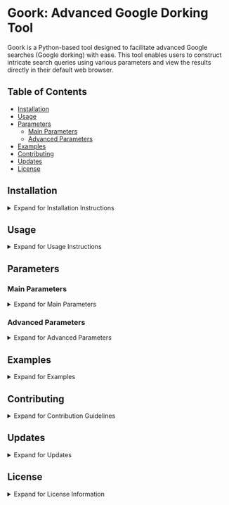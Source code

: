 # Goork: Advanced Google Dorking Tool

Goork is a Python-based tool designed to facilitate advanced Google searches (Google dorking) with ease. This tool enables users to construct intricate search queries using various parameters and view the results directly in their default web browser.

## Table of Contents

- [Installation](#installation)
- [Usage](#usage)
- [Parameters](#parameters)
  - [Main Parameters](#main-parameters)
  - [Advanced Parameters](#advanced-parameters)
- [Examples](#examples)
- [Contributing](#contributing)
- [Updates](#updates)
- [License](#license)

## Installation

<details>
  <summary>Expand for Installation Instructions</summary>

1. **Clone the repository:**

    ```sh
    git clone https://github.com/VVoiddd/Goork.git
    cd Goork
    ```

2. **Install required packages:**

    Goork requires the `requests` and `beautifulsoup4` libraries. Install them using pip:

    ```sh
    pip install requests beautifulsoup4
    ```

</details>

## Usage

<details>
  <summary>Expand for Usage Instructions</summary>

### Running the Script

To execute the script, use Python:

```sh
python Main.py
```

You will be prompted to input various search parameters. Leaving a prompt blank excludes that parameter from the search query.

### Example Usage

Sample input values:

- **Enter query:** `python programming`
- **Enter group (optional):** `developers`
- **Enter wildcard (optional):** `*programming*`
- **Enter exact phrase (optional):** `"python tutorial"`
- **Enter number range start (optional):** `1`
- **Enter number range end (optional):** `100`
- **Enter words to exclude, separated by commas (optional):** `java, c++`
- **Enter words to include, separated by commas (optional):** `python, programming`
- **Enter first logical OR term (optional):** `python`
- **Enter second logical OR term (optional):** `javascript`
- **Enter synonym (optional):** `~python`
- **Enter social handle (optional):** `@python`
- **Enter after date (optional):** `2022-01-01`
- **Enter allintitle (optional):** `python tutorial`
- **Enter allinurl (optional):** `python.org`
- **Enter allintext (optional):** `python documentation`
- **Enter first AROUND term (optional):** `python`
- **Enter AROUND proximity (optional):** `5`
- **Enter second AROUND term (optional):** `javascript`
- **Enter author (optional):** `John Doe`
- **Enter before date (optional):** `2022-01-01`
- **Enter cache (optional):** `cache:python`
- **Enter contains (optional):** `contains:python`
- **Enter define (optional):** `define:python`
- **Enter filetype (optional):** `filetype:pdf`
- **Enter inanchor (optional):** `inanchor:python`
- **Enter index of (optional):** `index of:python`
- **Enter info (optional):** `info:python`
- **Enter intext (optional):** `intext:python`
- **Enter intitle (optional):** `intitle:python`
- **Enter inurl (optional):** `inurl:python.org`
- **Enter link (optional):** `link:python.org`
- **Enter location (optional):** `location:usa`
- **Enter safesearch (optional):** `safesearch:on`
- **Enter source (optional):** `source:python.org`
- **Enter site (optional):** `site:python.org`
- **Enter stock (optional):** `stock:python`
- **Enter weather (optional):** `weather:usa`

</details>

## Parameters

### Main Parameters

<details>
  <summary>Expand for Main Parameters</summary>

- **Query**: Primary search term.
  - Example: `python programming`
  
- **Group**: Group terms.
  - Example: `developers`
  
- **Wildcard**: Wildcard terms.
  - Example: `*programming*`
  
- **Exact**: Exact phrases.
  - Example: `"python tutorial"`
  
- **Numrange**: Number range (start and end).
  - Example: `1` (start), `100` (end)

</details>

### Advanced Parameters

<details>
  <summary>Expand for Advanced Parameters</summary>

- **Exclude**: Words to exclude (comma-separated).
  - Example: `java, c++`
  
- **Include**: Words to include (comma-separated).
  - Example: `python, programming`
  
- **Logical OR**: Logical OR terms.
  - Example: `python` (first term), `javascript` (second term)
  
- **Synonym**: Synonyms.
  - Example: `~python`
  
- **Social**: Social handle.
  - Example: `@python`
  
- **After**: Date after.
  - Example: `2022-01-01`
  
- **Allintitle**: All in title.
  - Example: `python tutorial`
  
- **Allinurl**: All in URL.
  - Example: `python.org`
  
- **Allintext**: All in text.
  - Example: `python documentation`
  
- **Around**: AROUND term (term1, proximity, term2).
  - Example: `python` (first term), `5` (proximity), `javascript` (second term)
  
- **Author**: Author name.
  - Example: `John Doe`
  
- **Before**: Date before.
  - Example: `2022-01-01`
  
- **Cache**: Cache.
  - Example: `cache:python`
  
- **Contains**: Contains.
  - Example: `contains:python`
  
- **Define**: Define.
  - Example: `define:python`
  
- **Filetype**: File type.
  - Example: `filetype:pdf`
  
- **Inanchor**: In anchor.
  - Example: `inanchor:python`
  
- **Index of**: Index of.
  - Example: `index of:python`
  
- **Info**: Info.
  - Example: `info:python`
  
- **Intext**: In text.
  - Example: `intext:python`
  
- **Intitle**: In title.
  - Example: `intitle:python`
  
- **Inurl**: In URL.
  - Example: `inurl:python.org`
  
- **Link**: Link.
  - Example: `link:python.org`
  
- **Location**: Location.
  - Example: `location:usa`
  
- **Safesearch**: Safe search.
  - Example: `safesearch:on`
  
- **Source**: Source.
  - Example: `source:python.org`
  
- **Site**: Site.
  - Example: `site:python.org`
  
- **Stock**: Stock.
  - Example: `stock:python`
  
- **Weather**: Weather.
  - Example: `weather:usa`

</details>

## Examples

<details>
  <summary>Expand for Examples</summary>

Here are some example queries you can execute using Goork:

1. **Basic Query:**
    ```sh
    python programming
    ```

2. **Exclude Words:**
    ```sh
    python programming -java -c++
    ```

3. **Include Words:**
    ```sh
    python programming +tutorial +guide
    ```

4. **Number Range:**
    ```sh
    python programming 1..100
    ```

5. **Exact Phrase:**
    ```sh
    "python tutorial"
    ```

6. **Logical OR:**
    ```sh
    python | javascript
    ```

7. **Synonym:**
    ```sh
    ~python
    ```

8. **Social Handle:**
    ```sh
    @python
    ```

9. **Date Range:**
    ```sh
    after:2022-01-01 before:2023-01-01
    ```

10. **Filetype:**
    ```sh
    filetype:pdf
    ```

</details>

## Contributing

<details>
  <summary>Expand for Contribution Guidelines</summary>

Contributions are welcome! Please feel free to submit a Pull Request.

</details>

## Updates

<details>
  <summary>Expand for Updates</summary>

<details>
  <summary>June 2024</summary>

- Added ASCII art logo for branding.
- Implemented colored output using `colorama` for better user interface.
- Introduced `print_help()` function to display search parameter usage.
- Updated input handling to accept full search queries and parse parameters using regex.
- Enhanced search query construction with `create_search_query()` function.
- Integrated `perform_search()` to open search results in the default browser.
- Improved user interaction and clarity through formatted output and clear instructions.

</details>

</details>


## License

<details>
  <summary>Expand for License Information</summary>

This project is licensed under the MIT License. See the [LICENSE](LICENSE) file for details.

</details>
